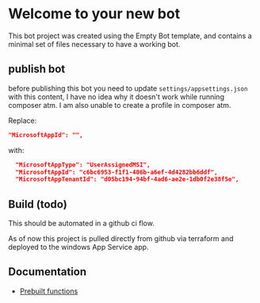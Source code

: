 # Welcome to your new bot

This bot project was created using the Empty Bot template, and contains a minimal set of files necessary to have a working bot.

## publish bot

before publishing this bot you need to update `settings/appsettings.json` with this content, I have no idea why it doesn't work
while running composer atm. I am also unable to create a profile in composer atm.

Replace:

```json
"MicrosoftAppId": "",
```

with:

```json
  "MicrosoftAppType": "UserAssignedMSI",
  "MicrosoftAppId": "c6bc6953-f1f1-406b-a6ef-4d4282bb6ddf",
  "MicrosoftAppTenantId": "d05bc194-94bf-4ad6-ae2e-1db0f2e38f5e",
```

## Build (todo)

This should be automated in a github ci flow.

As of now this project is pulled directly from github via terraform and deployed to the windows App Service app.

## Documentation

* [Prebuilt functions](https://learn.microsoft.com/en-us/azure/bot-service/adaptive-expressions/adaptive-expressions-prebuilt-functions?view=azure-bot-service-4.0)